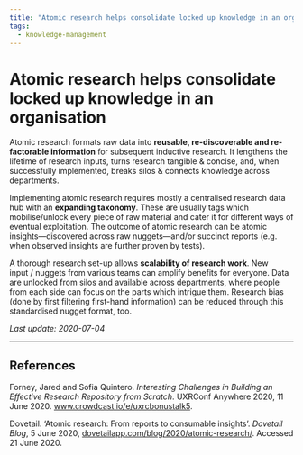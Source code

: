 ```yaml
---
title: "Atomic research helps consolidate locked up knowledge in an organisation"
tags:
  - knowledge-management
---
```


# Atomic research helps consolidate locked up knowledge in an organisation

Atomic research formats raw data into **reusable, re-discoverable and re-factorable information** for subsequent inductive research. It lengthens the lifetime of research inputs, turns research tangible & concise, and, when successfully implemented, breaks silos & connects knowledge across departments.

Implementing atomic research requires mostly a centralised research data hub with an **expanding taxonomy**. These are usually tags which mobilise/unlock every piece of raw material and cater it for different ways of eventual exploitation. The outcome of atomic research can be atomic insights—discovered across raw nuggets—and/or succinct reports (e.g. when observed insights are further proven by tests).

A thorough research set-up allows **scalability of research work**. New input / nuggets from various teams can amplify benefits for everyone. Data are unlocked from silos and available across departments, where people from each side can focus on the parts which intrigue them. Research bias (done by first filtering first-hand information) can be reduced through this standardised nugget format, too.

*Last update: 2020-07-04*

* * *

## References
Forney, Jared and Sofia Quintero. _Interesting Challenges in Building an Effective Research Repository from Scratch_. UXRConf Anywhere 2020, 11 June 2020. www.crowdcast.io/e/uxrcbonustalk5.

Dovetail. ‘Atomic research: From reports to consumable insights’. _Dovetail Blog_, 5 June 2020, [dovetailapp.com/blog/2020/atomic-research/](https://dovetailapp.com/blog/2020/atomic-research/). Accessed 21 June 2020.